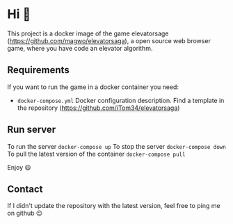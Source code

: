 # Hi :wave:

This project is a docker image of the game elevatorsage (https://github.com/magwo/elevatorsaga), a open source web browser game, where you have code an elevator algorithm.

## Requirements
If you want to run the game in a docker container you need:

- `docker-compose.yml` Docker configuration description. Find a template in the repository (https://github.com/iTom34/elevatorsaga)

## Run server
To run the server `docker-compose up`
To stop the server `docker-compose down`
To pull the latest version of the container `docker-compose pull`

Enjoy :smiley:

## Contact
If I didn't update the repository with the latest version, feel free to ping me on github :wink:
